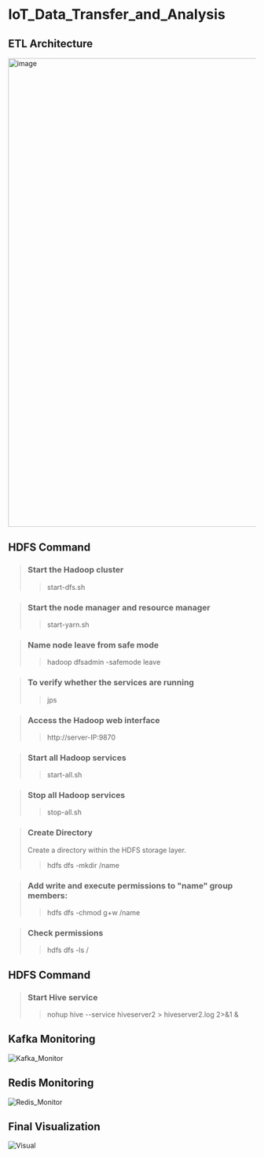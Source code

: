 # IoT_Data_Transfer_and_Analysis

## ETL Architecture
<img width="952" alt="image" src="https://github.com/tungchihwei/IoT_Data_Transfer_and_Analysis/assets/31777680/a6d0ea20-9bf0-44f5-b24e-3fd92682c8c8">

## HDFS Command
> ### Start the Hadoop cluster
>> start-dfs.sh

> ### Start the node manager and resource manager
>> start-yarn.sh

> ### Name node leave from safe mode
>> hadoop dfsadmin -safemode leave

> ### To verify whether the services are running
>> jps

> ### Access the Hadoop web interface
>> http://server-IP:9870

> ### Start all Hadoop services
>> start-all.sh

> ### Stop all Hadoop services
>> stop-all.sh

> ### Create Directory
> Create a directory within the HDFS storage layer.
>> hdfs dfs -mkdir /name

> ### Add write and execute permissions to "name" group members:
>> hdfs dfs -chmod g+w /name

> ### Check permissions
>> hdfs dfs -ls /


## HDFS Command
> ### Start Hive service
>> nohup hive --service hiveserver2 > hiveserver2.log 2>&1 &


## Kafka Monitoring
![Kafka_Monitor](https://github.com/tungchihwei/IoT_Data_Transfer_and_Analysis/assets/31777680/43ecb770-0c2e-4cee-ad6a-d13e5f19ee18)

## Redis Monitoring
![Redis_Monitor](https://github.com/tungchihwei/IoT_Data_Transfer_and_Analysis/assets/31777680/a4052057-8a82-445d-a304-2a90b6193089)

## Final Visualization
![Visual](https://github.com/tungchihwei/IoT_Data_Transfer_and_Analysis/assets/31777680/9d5003b0-38e1-4470-8699-f3d3d459a07f)



